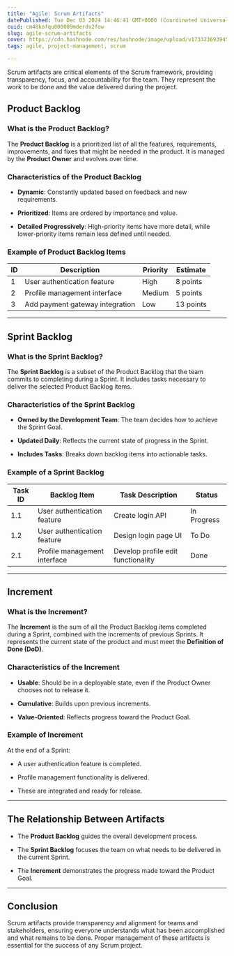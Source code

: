 ```yaml
---
title: "Agile: Scrum Artifacts"
datePublished: Tue Dec 03 2024 14:46:41 GMT+0000 (Coordinated Universal Time)
cuid: cm48kofqu000009mderdv2fow
slug: agile-scrum-artifacts
cover: https://cdn.hashnode.com/res/hashnode/image/upload/v1733236939458/c790bc85-26b1-40ae-870d-61d2cba165d3.avif
tags: agile, project-management, scrum

---
```


Scrum artifacts are critical elements of the Scrum framework, providing transparency, focus, and accountability for the team. They represent the work to be done and the value delivered during the project.

## Product Backlog

### **What is the Product Backlog?**

The **Product Backlog** is a prioritized list of all the features, requirements, improvements, and fixes that might be needed in the product. It is managed by the **Product Owner** and evolves over time.

### **Characteristics of the Product Backlog**

* **Dynamic**: Constantly updated based on feedback and new requirements.
    
* **Prioritized**: Items are ordered by importance and value.
    
* **Detailed Progressively**: High-priority items have more detail, while lower-priority items remain less defined until needed.
    

### **Example of Product Backlog Items**

| ID | Description | Priority | Estimate |
| --- | --- | --- | --- |
| 1 | User authentication feature | High | 8 points |
| 2 | Profile management interface | Medium | 5 points |
| 3 | Add payment gateway integration | Low | 13 points |

---

## Sprint Backlog

### **What is the Sprint Backlog?**

The **Sprint Backlog** is a subset of the Product Backlog that the team commits to completing during a Sprint. It includes tasks necessary to deliver the selected Product Backlog items.

### **Characteristics of the Sprint Backlog**

* **Owned by the Development Team**: The team decides how to achieve the Sprint Goal.
    
* **Updated Daily**: Reflects the current state of progress in the Sprint.
    
* **Includes Tasks**: Breaks down backlog items into actionable tasks.
    

### **Example of a Sprint Backlog**

| Task ID | Backlog Item | Task Description | Status |
| --- | --- | --- | --- |
| 1.1 | User authentication feature | Create login API | In Progress |
| 1.2 | User authentication feature | Design login page UI | To Do |
| 2.1 | Profile management interface | Develop profile edit functionality | Done |

---

## Increment

### **What is the Increment?**

The **Increment** is the sum of all the Product Backlog items completed during a Sprint, combined with the increments of previous Sprints. It represents the current state of the product and must meet the **Definition of Done (DoD)**.

### **Characteristics of the Increment**

* **Usable**: Should be in a deployable state, even if the Product Owner chooses not to release it.
    
* **Cumulative**: Builds upon previous increments.
    
* **Value-Oriented**: Reflects progress toward the Product Goal.
    

### **Example of Increment**

At the end of a Sprint:

* A user authentication feature is completed.
    
* Profile management functionality is delivered.
    
* These are integrated and ready for release.
    

---

## The Relationship Between Artifacts

* The **Product Backlog** guides the overall development process.
    
* The **Sprint Backlog** focuses the team on what needs to be delivered in the current Sprint.
    
* The **Increment** demonstrates the progress made toward the Product Goal.
    

---

## Conclusion

Scrum artifacts provide transparency and alignment for teams and stakeholders, ensuring everyone understands what has been accomplished and what remains to be done. Proper management of these artifacts is essential for the success of any Scrum project.